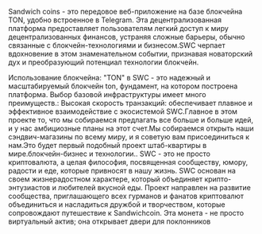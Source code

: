 Sandwich coins - это передовое веб-приложение на базе блокчейна TON, удобно встроенное в Telegram. Эта децентрализованная платформа предоставляет пользователям легкий доступ к миру децентрализованных финансов, устраняя сложные барьеры, обычно связанные с блокчейн-технологиями и бизнесом.SWC черпает вдохновение в этом знаменательном событии, признавая новаторский дух и преобразующий потенциал технологии блокчейн.

Использование блокчейна:
"TON" в SWC - это надежный и масштабируемый блокчейн ton, фундамент, на котором построена платформа. Выбор базовой инфраструктуры имеет много преимуществ.:
Высокая скорость транзакций: обеспечивает плавное и эффективное взаимодействие с экосистемой SWC.Главное в этом проекте то, что мы собираемся предлагать все больше и больше идей, и у нас амбициозные планы на этот счет.Мы собираемся открыть наши сэндвич-магазины по всему миру, и я советую вам присоединиться к нам.Это будет первый подобный проект штаб-квартиры в мире.блокчейн-бизнес и технологии.. SWC - это не просто криптовалюта, а целая философия, посвященная сообществу, юмору, радости и еде, которые привносят в нашу жизнь. SWC основан на своем жизнерадостном характере, который объединяет крипто-энтузиастов и любителей вкусной еды. Проект направлен на развитие сообщества, приглашающего всех гурманов и фанатов криптовалют объединиться и насладиться дружбой и творчеством, которые сопровождают путешествие к Sandwichcoin. Эта монета - не просто виртуальный актив; она открывает двери для поклонников
